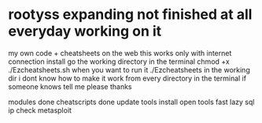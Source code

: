 # rootyss expanding not finished at all everyday working on it
my own code + cheatsheets on the web
this works only with internet connection
install
go the working directory in the terminal
chmod +x ./Ezcheatsheets.sh
when you want to run it
./Ezcheatsheets
in the working dir
i dont know how to make it work from every directory in the terminal if someone knows tell me please thanks

modules done
cheatscripts done
update
tools install
open tools
fast lazy sql
ip check
metasploit

